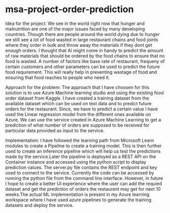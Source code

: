 # msa-project-order-prediction

Idea for the project:
We see in the world right now that hunger and malnutrition are one of the major issues faced by many developing countries. Though there are people around the world dying due to hunger we still see a lot of food wasted in large restaurant chains and food joints where they order in bulk and throw away the materials if they dont get enough orders. I thought that AI might come in handy to predict the amount of raw materials that should be ordered by the food chains to ensure that no food is wasted. A number of factors like base rate of restaurant, frequeny of certain customers and other parameters can be used to predict the future food requirement. This will really help in preventing wastage of food and ensuring that food reaches to people who need it.

Approach for the problem:
The approach that I have choosen for this solution is to use Azure Machine learning studio and using the existing food order dataset from Kaggle. I have created a training dataset from the available dataset which can be used on test data and to predict future orders for the restaurant. Since, we have to predict a certain value I have used the Linear regression model from the different ones available on Azure. We can use the service created in Azure Machine Learning to get a prediction of what number of orders are supposed to be received for particular data provided as input to the service.

Implementation:
I have followed the learning path from Microsoft Learn modules to create a Pipeline to create a training model. This is then further used to create an inference pipeline which will help us test the predictions made by the service.Later the pipeline is deployed as a REST API on the Container instance and accessed using the python script to display prediction values. The server.py file contains the REST endpoint and key used to connect to the service. Currently the code can be accessed by running the python file from the command line interface. However, in future I hope to create a better UI experience where the user can add the requied dataset and get the prediction of orders the restaurent may get for next 10 weeks.The actual ML implementation is present in my Azure learning workspace where I have used azure pipelines to generate the training datasets and deploy the service.
